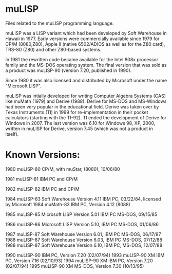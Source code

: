 # muLISP
Files related to the muLISP programming language.

muLISP was a LISP variant which had been developed by Soft Warehouse in Hawaii in 1977.
Early versions were commercially available since 1979 for CP/M (8080,Z80), Apple II (native 6502/ADIOS as well as for the Z80 card), TRS-80 (Z80) and other Z80-based systems.

In 1981 the rewritten code became available for the Intel 808x processor family and the MS-DOS operating system.
The final version that was sold as a product was muLISP-90 (version 7.20, published in 1990).

Since 1980 it was also licensed and distributed by Microsoft under the name "Microsoft LISP".

muLISP was intially developed for writing Computer Algebra Systems (CAS) like muMath (1979) and Derive (1988).
Derive for MS-DOS and MS-Windows had been very popular in the educational field.
Derive was  taken over by Texas Instruments (TI) in 1999 for re-implementation in their pocket calculators (starting with the TI-92).
TI ended the development of Derive for Windows in 2007. The last version was 6.10 for Windows 98, XP, 2000, written in muLISP for Derive, version 7.45 (which was not a product in itself).

Known Versions:
===============
1980 muLISP-80 CP/M, with muStar, (8080), 10/06/80

1981 muLISP-81 IBM PC and CP/M

1982 muLISP-82 IBM PC and CP/M

1984 muLISP-83 Soft Warehouse Version 4.11 IBM PC, 03/22/84, licensed by Microsoft
1984 muMath-83 IBM PC, Version 4.12 (8088)

1985 muLISP-85 Microsoft LISP Version 5.01 IBM PC MS-DOS, 09/15/85

1986 muLISP-86 Microsoft LISP Version 5.10, IBM PC MS-DOS, 01/06/86

1987 muLISP-87 Soft Warehouse Version 6.01, IBM PC MS-DOS, 06/17/87
1988 muLISP-87 Soft Warehouse Version 6.03, IBM PC MS-DOS, 07/12/88
1988 muLISP-87 Soft Warehouse Version 6.10, IBM PC, MS-DOS, 12/07/88

1990 muLISP-90 IBM PC, Version 7.20 (02/07/94)
1993 muLISP-90 XM IBM PC, Version 7.16 (02/10/93)
1994 muLISP-90 XM IBM PC, Version 7.20 (02/07/94)
1995 muLISP-90 XM MS-DOS, Version 7.30 (10/13/95)
